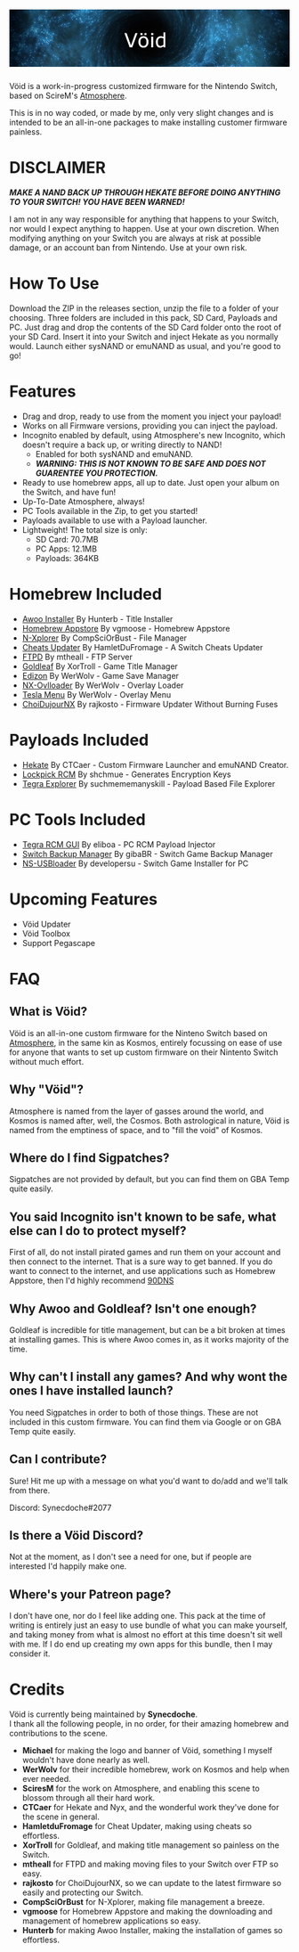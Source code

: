 ![Banner](img/banner.png?raw=true)
=====

Vöid is a work-in-progress customized firmware for the Nintendo Switch, based on ScireM's [Atmosphere](https://github.com/Atmosphere-NX/Atmosphere/blob/master/README.md).

This is in no way coded, or made by me, only very slight changes and is intended to be an all-in-one packages to make installing customer firmware painless.

# DISCLAIMER

***MAKE A NAND BACK UP THROUGH HEKATE BEFORE DOING ANYTHING TO YOUR SWITCH! YOU HAVE BEEN WARNED!***

I am not in any way responsible for anything that happens to your Switch, nor would I expect anything to happen. Use at your own discretion. When modifying anything on your Switch you are always at risk at possible damage, or an account ban from Nintendo. Use at your own risk.

# How To Use

Download the ZIP in the releases section, unzip the file to a folder of your choosing. Three folders are included in this pack, SD Card, Payloads and PC. Just drag and drop the contents of the SD Card folder onto the root of your SD Card. Insert it into your Switch and inject Hekate as you normally would. Launch either sysNAND or emuNAND as usual, and you're good to go!

# Features

- Drag and drop, ready to use from the moment you inject your payload!
- Works on all Firmware versions, providing you can inject the payload.
- Incognito enabled by default, using Atmosphere's new Incognito, which doesn't require a back up, or writing directly to NAND!
  - Enabled for both sysNAND and emuNAND.
  - ***WARNING: THIS IS NOT KNOWN TO BE SAFE AND DOES NOT GUARENTEE YOU PROTECTION.*** 
- Ready to use homebrew apps, all up to date. Just open your album on the Switch, and have fun!
- Up-To-Date Atmosphere, always!
- PC Tools available in the Zip, to get you started!
- Payloads available to use with a Payload launcher.
- Lightweight! The total size is only:
  - SD Card: 70.7MB
  - PC Apps: 12.1MB
  - Payloads: 364KB

# Homebrew Included

- [Awoo Installer](https://github.com/Huntereb/Awoo-Installer) By Hunterb - Title Installer
- [Homebrew Appstore](https://github.com/vgmoose/hb-appstore/releases) By vgmoose - Homebrew Appstore
- [N-Xplorer](https://github.com/CompSciOrBust/N-Xplorer) By CompSciOrBust - File Manager
- [Cheats Updater](https://github.com/HamletDuFromage/switch-cheats-updater) By HamletDuFromage - A Switch Cheats Updater
- [FTPD](https://github.com/mtheall/ftpd) By mtheall - FTP Server
- [Goldleaf](https://github.com/XorTroll/Goldleaf) By XorTroll - Game Title Manager
- [Edizon](https://github.com/WerWolv/EdiZon) By WerWolv - Game Save Manager
- [NX-Ovlloader](https://github.com/WerWolv/nx-ovlloader) By WerWolv - Overlay Loader
- [Tesla Menu](https://github.com/WerWolv/Tesla-Menu) By WerWolv - Overlay Menu
- [ChoiDujourNX](https://switchtools.sshnuke.net/) By rajkosto - Firmware Updater Without Burning Fuses

# Payloads Included

- [Hekate](https://github.com/CTCaer/hekate/releases) By CTCaer - Custom Firmware Launcher and emuNAND Creator.
- [Lockpick RCM](https://github.com/shchmue/Lockpick_RCM/releases) By shchmue - Generates Encryption Keys
- [Tegra Explorer](https://github.com/suchmememanyskill/TegraExplorer) By suchmememanyskill - Payload Based File Explorer

# PC Tools Included

- [Tegra RCM GUI](https://github.com/eliboa/TegraRcmGUI/releases) By eliboa - PC RCM Payload Injector
- [Switch Backup Manager](https://github.com/gibaBR) By gibaBR - Switch Game Backup Manager 
- [NS-USBloader](https://github.com/developersu/ns-usbloader) By developersu - Switch Game Installer for PC 

Upcoming Features
=====

- Vöid Updater
- Vöid Toolbox
- Support Pegascape

FAQ
=====

## What is Vöid?

Vöid is an all-in-one custom firmware for the Ninteno Switch based on [Atmosphere](https://github.com/Atmosphere-NX/Atmosphere/blob/master/README.md), in the same kin as Kosmos, entirely focussing on ease of use for anyone that wants to set up custom firmware on their Nintento Switch without much effort.

## Why "Vöid"?

Atmosphere is named from the layer of gasses around the world, and Kosmos is named after, well, the Cosmos. Both astrological in nature, Vöid is named from the emptiness of space, and to "fill the void" of Kosmos.

## Where do I find Sigpatches?

Sigpatches are not provided by default, but you can find them on GBA Temp quite easily. 

## You said Incognito isn't known to be safe, what else can I do to protect myself?

First of all, do not install pirated games and run them on your account and then connect to the internet. That is a sure way to get banned.
If you do want to connect to the internet, and use applications such as Homebrew Appstore, then I'd highly recommend [90DNS](https://gbatemp.net/threads/90dns-dns-server-for-blocking-all-nintendo-servers.516234/)

## Why Awoo and Goldleaf? Isn't one enough?

Goldleaf is incredible for title management, but can be a bit broken at times at installing games. This is where Awoo comes in, as it works majority of the time.

## Why can't I install any games? And why wont the ones I have installed launch?

You need Sigpatches in order to both of those things. These are not included in this custom firmware. You can find them via Google or on GBA Temp quite easily. 

## Can I contribute?

Sure! Hit me up with a message on what you'd want to do/add and we'll talk from there.

Discord: Synecdoche#2077

## Is there a Vöid Discord?

Not at the moment, as I don't see a need for one, but if people are interested I'd happily make one.

## Where's your Patreon page?

I don't have one, nor do I feel like adding one. This pack at the time of writing is entirely just an easy to use bundle of what you can make yourself, and taking money from what is almost no effort at this time doesn't sit well with me. If I do end up creating my own apps for this bundle, then I may consider it.

Credits
=====

Vöid is currently being maintained by __Synecdoche__.<br>
I thank all the following people, in no order, for their amazing homebrew and contributions to the scene.

* __Michael__ for making the logo and banner of Vöid, something I myself wouldn't have done nearly as well.
* __WerWolv__ for their incredible homebrew, work on Kosmos and help when ever needed.
* __SciresM__ for the work on Atmosphere, and enabling this scene to blossom through all their hard work.
* __CTCaer__ for Hekate and Nyx, and the wonderful work they've done for the scene in general.
* __HamletduFromage__ for Cheat Updater, making using cheats so effortless.
* __XorTroll__ for Goldleaf, and making title management so painless on the Switch.
* __mtheall__ for FTPD and making moving files to your Switch over FTP so easy.
* __rajkosto__ for ChoiDujourNX, so we can update to the latest firmware so easily and protecting our Switch.
* __CompSciOrBust__ for N-Xplorer, making file management a breeze.
* __vgmoose__ for Homebrew Appstore and making the downloading and management of homebrew applications so easy.
* __Hunterb__ for making Awoo Installer, making the installation of games so effortless.
